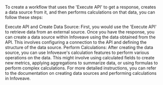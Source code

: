 To create a workflow that uses the 'Execute API' to get a response, creates a data source from it, and then performs calculations on that data, you can follow these steps:

Execute API and Create Data Source:
First, you would use the 'Execute API' to retrieve data from an external source.
Once you have the response, you can create a data source within Infoveave using the data obtained from the API. This involves configuring a connection to the API and defining the structure of the data source.
Perform Calculations:
After creating the data source, you can use Infoveave's calculation features to perform various operations on the data.
This might involve using calculated fields to create new metrics, applying aggregations to summarize data, or using formulas to perform complex calculations.
For more detailed instructions, you can refer to the documentation on creating data sources and performing calculations in Infoveave.
